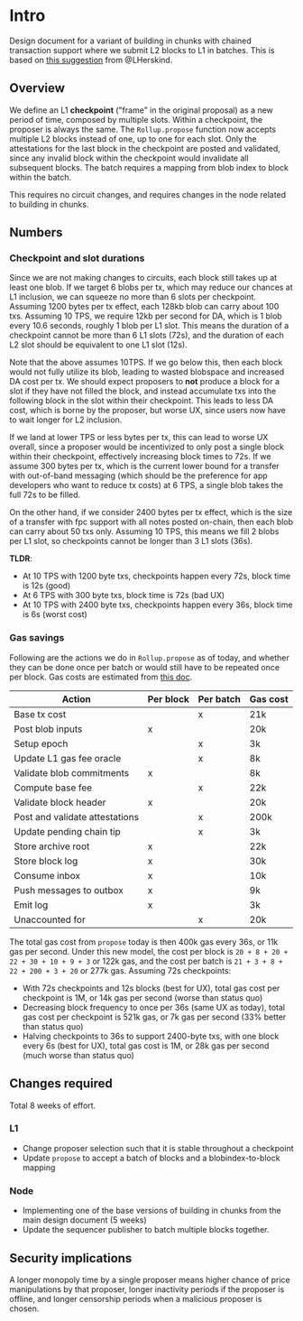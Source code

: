 # Intro

Design document for a variant of building in chunks with chained transaction support where we submit L2 blocks to L1 in batches. This is based on [this suggestion](https://github.com/AztecProtocol/engineering-designs/pull/70#pullrequestreview-3019840618) from @LHerskind.

## Overview

We define an L1 **checkpoint** ("frame" in the original proposal) as a new period of time, composed by multiple slots. Within a checkpoint, the proposer is always the same. The `Rollup.propose` function now accepts multiple L2 blocks instead of one, up to one for each slot. Only the attestations for the last block in the checkpoint are posted and validated, since any invalid block within the checkpoint would invalidate all subsequent blocks. The batch requires a mapping from blob index to block within the batch.

This requires no circuit changes, and requires changes in the node related to building in chunks.

## Numbers

### Checkpoint and slot durations

Since we are not making changes to circuits, each block still takes up at least one blob. If we target 6 blobs per tx, which may reduce our chances at L1 inclusion, we can squeeze no more than 6 slots per checkpoint. Assuming 1200 bytes per tx effect, each 128kb blob can carry about 100 txs. Assuming 10 TPS, we require 12kb per second for DA, which is 1 blob every 10.6 seconds, roughly 1 blob per L1 slot. This means the duration of a checkpoint cannot be more than 6 L1 slots (72s), and the duration of each L2 slot should be equivalent to one L1 slot (12s).

Note that the above assumes 10TPS. If we go below this, then each block would not fully utilize its blob, leading to wasted blobspace and increased DA cost per tx. We should expect proposers to **not** produce a block for a slot if they have not filled the block, and instead accumulate txs into the following block in the slot within their checkpoint. This leads to less DA cost, which is borne by the proposer, but worse UX, since users now have to wait longer for L2 inclusion.

If we land at lower TPS or less bytes per tx, this can lead to worse UX overall, since a proposer would be incentivized to only post a single block within their checkpoint, effectively increasing block times to 72s. If we assume 300 bytes per tx, which is the current lower bound for a transfer with out-of-band messaging (which should be the preference for app developers who want to reduce tx costs) at 6 TPS, a single blob takes the full 72s to be filled.

On the other hand, if we consider 2400 bytes per tx effect, which is the size of a transfer with fpc support with all notes posted on-chain, then each blob can carry about 50 txs only. Assuming 10 TPS, this means we fill 2 blobs per L1 slot, so checkpoints cannot be longer than 3 L1 slots (36s).

**TLDR**:

- At 10 TPS with 1200 byte txs, checkpoints happen every 72s, block time is 12s (good)
- At 6 TPS with 300 byte txs, block time is 72s (bad UX)
- At 10 TPS with 2400 byte txs, checkpoints happen every 36s, block time is 6s (worst cost)

### Gas savings

Following are the actions we do in `Rollup.propose` as of today, and whether they can be done once per batch or would still have to be repeated once per block. Gas costs are estimated from [this doc](https://hackmd.io/j-H-8k8dRYSAjXCpzk4WPg).

| Action                         | Per block | Per batch | Gas cost |
| ------------------------------ | --------- | --------- | -------- |
| Base tx cost                   |           | x         | 21k      |
| Post blob inputs               | x         |           | 20k      |
| Setup epoch                    |           | x         | 3k       |
| Update L1 gas fee oracle       |           | x         | 8k       |
| Validate blob commitments      | x         |           | 8k       |
| Compute base fee               |           | x         | 22k      |
| Validate block header          | x         |           | 20k      |
| Post and validate attestations |           | x         | 200k     |
| Update pending chain tip       |           | x         | 3k       |
| Store archive root             | x         |           | 22k      |
| Store block log                | x         |           | 30k      |
| Consume inbox                  | x         |           | 10k      |
| Push messages to outbox        | x         |           | 9k       |
| Emit log                       | x         |           | 3k       |
| Unaccounted for                |           | x         | 20k      |

The total gas cost from `propose` today is then 400k gas every 36s, or 11k gas per second. Under this new model, the cost per block is `20 + 8 + 20 + 22 + 30 + 10 + 9 + 3` or 122k gas, and the cost per batch is `21 + 3 + 8 + 22 + 200 + 3 + 20` or 277k gas. Assuming 72s checkpoints:

- With 72s checkpoints and 12s blocks (best for UX), total gas cost per checkpoint is 1M, or 14k gas per second (worse than status quo)
- Decreasing block frequency to once per 36s (same UX as today), total gas cost per checkpoint is 521k gas, or 7k gas per second (33% better than status quo)
- Halving checkpoints to 36s to support 2400-byte txs, with one block every 6s (best for UX), total gas cost is 1M, or 28k gas per second (much worse than status quo)

## Changes required

Total 8 weeks of effort.

### L1

- Change proposer selection such that it is stable throughout a checkpoint
- Update `propose` to accept a batch of blocks and a blobindex-to-block mapping

### Node

- Implementing one of the base versions of building in chunks from the main design document (5 weeks)
- Update the sequencer publisher to batch multiple blocks together.

## Security implications

A longer monopoly time by a single proposer means higher chance of price manipulations by that proposer, longer inactivity periods if the proposer is offline, and longer censorship periods when a malicious proposer is chosen.
